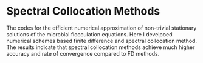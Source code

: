 # Spectral Collocation Methods

The codes for the efficient numerical approximation of non-trivial stationary solutions of the microbial flocculation equations. Here I develpoed numerical schemes based finite difference and spectral collocation method. The results indicate that  spectral collocation methods achieve much higher accuracy and rate of convergence compared to FD methods.